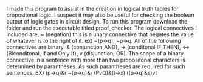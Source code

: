 I made this program to assist in the creation in logical truth tables for propositonal logic. I suspect it may also be useful for checking the boolean output of logic gates in circuit design.
To run this program download the folder and run the executable titled proof_checker.
The logical connectives I included are, ~ (negation) this is a unary connective that negates the value of whatever is to the right of it. ex) ~(p->q), ~p->q.
All of the following connectives are binary.
& (conjunction,AND), -> (conditonal,IF THEN), <-> (Biconditonal, If and Only If), v (disjunction, OR).
The scope of a binary connective in a sentence with more than two propositonal characters is determined by parantheses. As such parantheses are required for such sentences.
EX) (p->q)&r
~(p->q)&r
(PvQ)&(t->x)
((p->q)&s)vt
